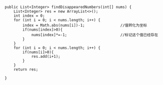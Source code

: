     public List<Integer> findDisappearedNumbers(int[] nums) {
        List<Integer> res = new ArrayList<>();
        int index = 0;
        for (int i = 0; i < nums.length; i++) {
            index = Math.abs(nums[i])-1;                //值转化为坐标
            if(nums[index]>0){  
                nums[index]*=-1;                        //标记这个值已经存在
            }
        }
        for (int i = 0; i < nums.length; i++) {
            if(nums[i]>0){
                res.add(i+1);
            }
        }
        return res;

    }

